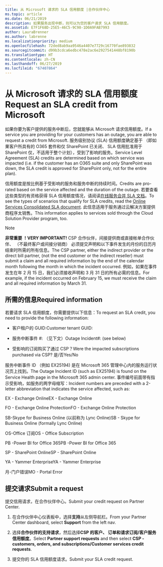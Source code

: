 ```yaml
---
title: 从 Microsoft 请求的 SLA 信用额度 |合作伙伴中心
ms.topic: article
ms.date: 06/21/2019
description: 如果服务出现中断，则可以为您的客户请求 SLA 信用额度。
ms.assetid: E7F1F68D-25E5-46C5-9C98-1D0A9FAB7993
author: LauraBrenner
ms.author: labrenne
ms.localizationpriority: medium
ms.openlocfilehash: 72ded8ab9aa9546a4407e7729c16770fae893832
ms.sourcegitcommit: d99b3cdca6edbc478e2ac6e2927541448bf8190b
ms.translationtype: HT
ms.contentlocale: zh-CN
ms.lasthandoff: 06/27/2019
ms.locfileid: "67407864"
---
```

# <a name="request-an-sla-credit-from-microsoft"></a><span data-ttu-id="3538c-103">从 Microsoft 请求的 SLA 信用额度</span><span class="sxs-lookup"><span data-stu-id="3538c-103">Request an SLA credit from Microsoft</span></span> 

<span data-ttu-id="3538c-104">如果你要为客户提供的服务中断后，您就能够从 Microsoft 请求信用额度。</span><span class="sxs-lookup"><span data-stu-id="3538c-104">If a service you are providing for your customers has an outage, you are able to request a credit from Microsoft.</span></span> <span data-ttu-id="3538c-105">服务级别协议 (SLA) 信用额度确定基于 （即如果客户所具有的 O365 套件和仅 SharePoint 已关闭、 SLA 信用批准用于 SharePoint 仅，不适用于整个计划），受到了影响的服务。</span><span class="sxs-lookup"><span data-stu-id="3538c-105">Service Level Agreement (SLA) credits are determined based on which service was impacted (i.e. if the customer has an O365 suite and only SharePoint was down, the SLA credit is approved for SharePoint only, not for the entire plan).</span></span>

<span data-ttu-id="3538c-106">信用额度是按比例基于受影响的服务和服务中断的持续时间。</span><span class="sxs-lookup"><span data-stu-id="3538c-106">Credits are pro-rated based on the service affected and the duration of the outage.</span></span> <span data-ttu-id="3538c-107">若要查看这些类型的有资格获得 SLA 信用额度情况，请阅读[在线服务合并 SLA 文档](http://www.microsoftvolumelicensing.com/DocumentSearch.aspx?Mode=3&DocumentTypeId=37)。</span><span class="sxs-lookup"><span data-stu-id="3538c-107">To see the types of scenarios that qualify for SLA credits, read the [Online Services Consolidated SLA document](http://www.microsoftvolumelicensing.com/DocumentSearch.aspx?Mode=3&DocumentTypeId=37).</span></span> <span data-ttu-id="3538c-108">此信息适用于服务通过云解决方案提供商程序太销售。</span><span class="sxs-lookup"><span data-stu-id="3538c-108">This information applies to services sold through the Cloud Solution Provider program, too.</span></span>

>[!Note]
><span data-ttu-id="3538c-109">**非常重要 ！**</span><span class="sxs-lookup"><span data-stu-id="3538c-109">**VERY IMPORTANT!**</span></span> <span data-ttu-id="3538c-110">CSP 合作伙伴，间接提供商或直接帐单合作伙伴、 （不最终客户或间接分销商） 必须提交声明和以下事件发生的月份的日历月结束时所需的所有信息。</span><span class="sxs-lookup"><span data-stu-id="3538c-110">The CSP partner, either the indirect provider or the direct bill partner, (not the end customer or the indirect reseller) must submit a claim and all required information by the end of the calendar month following the month in which the incident occurred.</span></span> <span data-ttu-id="3538c-111">例如，如果在事件发生在年 2 月 15 日，我们必须接收声明和 3 月 31 日的所有必需的信息。</span><span class="sxs-lookup"><span data-stu-id="3538c-111">For example, if the incident occurred on February 15, we must receive the claim and all required information by March 31.</span></span> 

## <a name="required-information"></a><span data-ttu-id="3538c-112">所需的信息</span><span class="sxs-lookup"><span data-stu-id="3538c-112">Required information</span></span>


<span data-ttu-id="3538c-113">若要请求 SLA 信用额度，你需要提供以下信息：</span><span class="sxs-lookup"><span data-stu-id="3538c-113">To request an SLA credit, you need to provide the following information:</span></span> 

- <span data-ttu-id="3538c-114">客户租户的 GUID:</span><span class="sxs-lookup"><span data-stu-id="3538c-114">Customer tenant GUID:</span></span> 

- <span data-ttu-id="3538c-115">服务中断事件 #: （见下文）</span><span class="sxs-lookup"><span data-stu-id="3538c-115">Outage Incident#: (see below)</span></span>

- <span data-ttu-id="3538c-116">受影响的订阅购买了通过 CSP？</span><span class="sxs-lookup"><span data-stu-id="3538c-116">Were the impacted subscriptions purchased via CSP?</span></span> <span data-ttu-id="3538c-117">是/否</span><span class="sxs-lookup"><span data-stu-id="3538c-117">Yes/No</span></span>

<span data-ttu-id="3538c-118">服务中断事件 ID （例如 EX25194) 是在 Microsoft 365 管理中心内的服务运行状况页上找到。</span><span class="sxs-lookup"><span data-stu-id="3538c-118">The Outage Incident ID (such as EX25194) is found on the Service Health page in the Microsoft 365 admin center.</span></span> <span data-ttu-id="3538c-119">事件编号前面带有指示受影响，如服务的两字母缩写：</span><span class="sxs-lookup"><span data-stu-id="3538c-119">Incident numbers are preceded with a 2-letter abbreviation that indicates the service affected, such as:</span></span>

<span data-ttu-id="3538c-120">EX - Exchange Online</span><span class="sxs-lookup"><span data-stu-id="3538c-120">EX - Exchange Online</span></span>

<span data-ttu-id="3538c-121">FO - Exchange Online Protection</span><span class="sxs-lookup"><span data-stu-id="3538c-121">FO - Exchange Online Protection</span></span>

<span data-ttu-id="3538c-122">SB-Skype for Business Online (以前称为 Lync Online)</span><span class="sxs-lookup"><span data-stu-id="3538c-122">SB - Skype for Business Online (formally Lync Online)</span></span>

<span data-ttu-id="3538c-123">OS-Office 订阅</span><span class="sxs-lookup"><span data-stu-id="3538c-123">OS - Office Subscription</span></span>

<span data-ttu-id="3538c-124">PB -Power BI for Office 365</span><span class="sxs-lookup"><span data-stu-id="3538c-124">PB -Power BI for Office 365</span></span>

<span data-ttu-id="3538c-125">SP - SharePoint Online</span><span class="sxs-lookup"><span data-stu-id="3538c-125">SP - SharePoint Online</span></span>

<span data-ttu-id="3538c-126">YA - Yammer Enterprise</span><span class="sxs-lookup"><span data-stu-id="3538c-126">YA - Yammer Enterprise</span></span>

<span data-ttu-id="3538c-127">月-门户错误</span><span class="sxs-lookup"><span data-stu-id="3538c-127">MO - Portal Error</span></span>

## <a name="submit-a-request"></a><span data-ttu-id="3538c-128">提交请求</span><span class="sxs-lookup"><span data-stu-id="3538c-128">Submit a request</span></span>

<span data-ttu-id="3538c-129">提交信用请求，在合作伙伴中心。</span><span class="sxs-lookup"><span data-stu-id="3538c-129">Submit your credit request on Partner Center.</span></span>

1. <span data-ttu-id="3538c-130">在合作伙伴中心仪表板中，选择**支持**从左侧导航栏。</span><span class="sxs-lookup"><span data-stu-id="3538c-130">From your Partner Center dashboard, select **Support** from the left nav.</span></span>

2. <span data-ttu-id="3538c-131">选择**合作伙伴的支持请求**，然后选择**CSP 的客户、 订单和请求订阅/客户服务信用额度**。</span><span class="sxs-lookup"><span data-stu-id="3538c-131">Select **Partner support requests** and then select **CSP - customers, orders, and subscriptions/Customer services credit requests**.</span></span>

3. <span data-ttu-id="3538c-132">提交你的 SLA 信用额度请求。</span><span class="sxs-lookup"><span data-stu-id="3538c-132">Submit your SLA credit request.</span></span>





